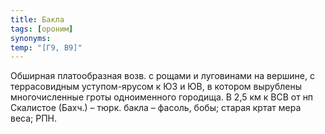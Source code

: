 ```yaml
---
title: Бакла
tags: [ороним]
synonyms:
temp: "[Г9, В9]"
---
```


Обширная платообразная возв. с рощами и луговинами на вершине, с террасовидным
уступом-ярусом к ЮЗ и ЮВ, в котором вырублены многочисленные гроты одноименного
городища. В 2,5 км к ВСВ от нп Скалистое (Бахч.) – тюрк. бакла – фасоль, бобы;
старая кртат мера веса; РПН.
